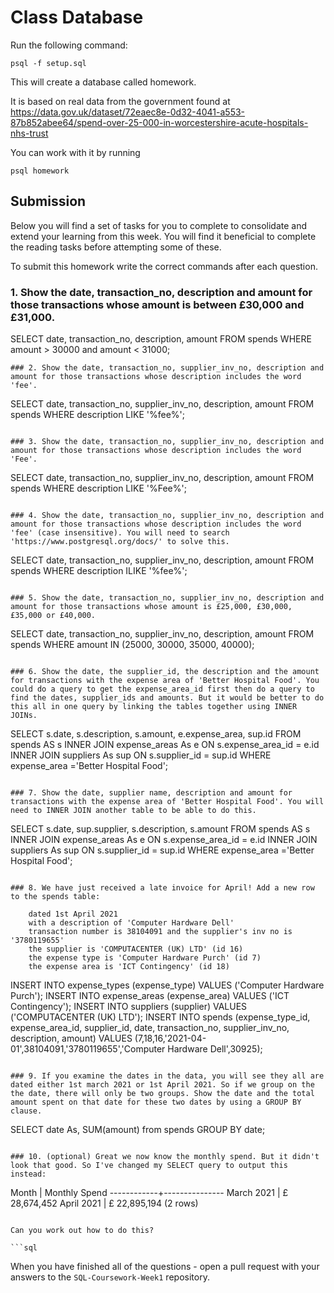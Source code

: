 # Class Database

Run the following command:

```
psql -f setup.sql
```

This will create a database called homework.

It is based on real data from the government found at
https://data.gov.uk/dataset/72eaec8e-0d32-4041-a553-87b852abee64/spend-over-25-000-in-worcestershire-acute-hospitals-nhs-trust

You can work with it by running

```
psql homework
```

## Submission

Below you will find a set of tasks for you to complete to consolidate and extend your learning from this week. You will find it beneficial to complete the reading tasks before attempting some of these.

To submit this homework write the correct commands after each question.

### 1. Show the date, transaction_no, description and amount for those transactions whose amount is between £30,000 and £31,000.

SELECT date, transaction_no, description, amount FROM spends WHERE amount > 30000 and amount < 31000;

```
### 2. Show the date, transaction_no, supplier_inv_no, description and amount for those transactions whose description includes the word 'fee'.

```

SELECT date, transaction_no, supplier_inv_no, description, amount FROM spends WHERE description LIKE '%fee%';

```

### 3. Show the date, transaction_no, supplier_inv_no, description and amount for those transactions whose description includes the word 'Fee'.
```

SELECT date, transaction_no, supplier_inv_no, description, amount FROM spends WHERE description LIKE '%Fee%';

```

### 4. Show the date, transaction_no, supplier_inv_no, description and amount for those transactions whose description includes the word 'fee' (case insensitive). You will need to search 'https://www.postgresql.org/docs/' to solve this.

```

SELECT date, transaction_no, supplier_inv_no, description, amount FROM spends WHERE description ILIKE '%fee%';

```

### 5. Show the date, transaction_no, supplier_inv_no, description and amount for those transactions whose amount is £25,000, £30,000, £35,000 or £40,000.

```

SELECT date, transaction_no, supplier_inv_no, description, amount FROM spends WHERE amount IN (25000, 30000, 35000, 40000);

```

### 6. Show the date, the supplier_id, the description and the amount for transactions with the expense area of 'Better Hospital Food'. You could do a query to get the expense_area_id first then do a query to find the dates, supplier_ids and amounts. But it would be better to do this all in one query by linking the tables together using INNER JOINs.

```

SELECT s.date, s.description, s.amount, e.expense_area, sup.id
FROM spends AS s
INNER JOIN expense_areas As e ON s.expense_area_id = e.id
INNER JOIN suppliers As sup ON s.supplier_id = sup.id
WHERE expense_area ='Better Hospital Food';

```

### 7. Show the date, supplier name, description and amount for transactions with the expense area of 'Better Hospital Food'. You will need to INNER JOIN another table to be able to do this.

```

SELECT s.date, sup.supplier, s.description, s.amount
FROM spends AS s
INNER JOIN expense_areas As e ON s.expense_area_id = e.id
INNER JOIN suppliers As sup ON s.supplier_id = sup.id
WHERE expense_area ='Better Hospital Food';

```

### 8. We have just received a late invoice for April! Add a new row to the spends table:

    dated 1st April 2021
    with a description of 'Computer Hardware Dell'
    transaction number is 38104091 and the supplier's inv no is '3780119655'
    the supplier is 'COMPUTACENTER (UK) LTD' (id 16)
    the expense type is 'Computer Hardware Purch' (id 7)
    the expense area is 'ICT Contingency' (id 18)

```

INSERT INTO expense_types (expense_type) VALUES ('Computer Hardware Purch');
INSERT INTO expense_areas (expense_area) VALUES ('ICT Contingency');
INSERT INTO suppliers (supplier) VALUES ('COMPUTACENTER (UK) LTD');
INSERT INTO spends (expense_type_id, expense_area_id, supplier_id, date, transaction_no, supplier_inv_no, description, amount) VALUES (7,18,16,'2021-04-01',38104091,'3780119655','Computer Hardware Dell',30925);

```

### 9. If you examine the dates in the data, you will see they all are dated either 1st march 2021 or 1st April 2021. So if we group on the the date, there will only be two groups. Show the date and the total amount spent on that date for these two dates by using a GROUP BY clause.

```

SELECT date As, SUM(amount)
from spends
GROUP BY date;

```

### 10. (optional) Great we now know the monthly spend. But it didn't look that good. So I've changed my SELECT query to output this instead:

```

Month | Monthly Spend
------------+---------------
March 2021 | £ 28,674,452
April 2021 | £ 22,895,194
(2 rows)

````

Can you work out how to do this?

```sql

````

When you have finished all of the questions - open a pull request with your answers to the `SQL-Coursework-Week1` repository.
